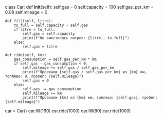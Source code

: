 class Car:
    def __init__(self):
        self.gas = 0
        self.capacity = 100
        self.gas_per_km = 0.08
        self.mileage = 0

    def fill(self, litre):
        to_full = self.capacity - self.gas
        if litre > to_full:
            self.gas = self.capacity
            print(f"Не вместилось литров: {litre - to_full}")
        else:
            self.gas = litre

    def ride(self, km):
        gas_consumption = self.gas_per_km * km
        if self.gas - gas_consumption < 0:
            self.mileage += self.gas / self.gas_per_km
            print(f"Проехали {self.gas / self.gas_per_km} из {km} км, топливо: 0, пробег: {self.mileage}")
            self.gas = 0
        else:
            self.gas -= gas_consumption
            self.mileage += km
            print(f"Проехали {km} из {km} км, топливо: {self.gas}, пробег: {self.mileage}")


car = Car()
car.fill(160)
car.ride(1000)
car.fill(80)
car.ride(1000)
